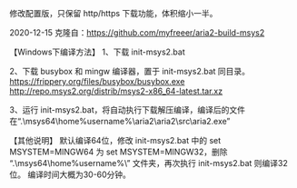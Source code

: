 修改配置版，只保留 http/https 下载功能，体积缩小一半。

2020-12-15 克隆自：https://github.com/myfreeer/aria2-build-msys2

【Windows下编译方法】
1、下载 init-msys2.bat 

2、下载 busybox 和 mingw 编译器，置于 init-msys2.bat  同目录。
https://frippery.org/files/busybox/busybox.exe
http://repo.msys2.org/distrib/msys2-x86_64-latest.tar.xz

3、运行 init-msys2.bat，将自动执行下载解压编译，编译后的文件在“.\msys64\home\%username%\aria2\aria2\src\aria2.exe”

【其他说明】
默认编译64位，修改 init-msys2.bat 中的 set MSYSTEM=MINGW64 为 set MSYSTEM=MINGW32，删除 “.\msys64\home\%username%\” 文件夹，再次执行 init-msys2.bat 则编译32位。
编译时间大概为30-60分钟。
